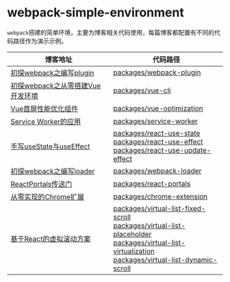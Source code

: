 # webpack-simple-environment
`webpack`搭建的简单环境，主要为博客相关代码使用，每篇博客都配置有不同的代码路径作为演示示例。


<table>
<thead>

<tr>
<th >博客地址</th>
<th >代码路径</th>
</tr>

</thead>
<tbody>

<tr>
<td><a href="https://juejin.cn/post/7265516154847313954">初探webpack之编写plugin</a></td>
<td><a href="./packages/webpack-plugin">packages/webpack-plugin</a></td>
</tr>

<tr>
<td><a href="https://juejin.cn/post/7265515986471092239">初探webpack之从零搭建Vue开发环境</a></td>
<td><a href="./packages/vue-cli">packages/vue-cli</a></td>
</tr>

<tr>
<td><a href="https://juejin.cn/post/7265516410490535971">Vue首屏性能优化组件</a></td>
<td><a href="./packages/vue-optimization">packages/vue-optimization</a></td>
</tr>

<tr>
<td><a href="https://juejin.cn/post/7265516154847363106">Service Worker的应用</a></td>
<td><a href="./packages/service-worker">packages/service-worker</a></td>
</tr>

<tr>
<td><a href="https://juejin.cn/post/7265516410490732579">手写useState与useEffect</a></td>
<td>
<a href="./packages/react-use-state">packages/react-use-state</a><br>
<a href="./packages/react-use-effect">packages/react-use-effect</a><br>
<a href="./packages/react-use-update-effect">packages/react-use-update-effect</a><br>
</td>
</tr>

<tr>
<td><a href="https://juejin.cn/post/7265516484028383266">初探webpack之编写loader</a></td>
<td><a href="./packages/webpack-loader">packages/webpack-loader</a></td>
</tr>

<tr>
<td><a href="https://juejin.cn/post/7276990690546270247">ReactPortals传送门</a></td>
<td><a href="./packages/react-portals">packages/react-portals</a></td>
</tr>

<tr>
<td><a href="https://juejin.cn/post/7265515986471600143">从零实现的Chrome扩展</a></td>
<td><a href="./packages/chrome-extension">packages/chrome-extension</a></td>
</tr>

<tr>
<td><a href="https://juejin.cn/post/7357390581301739531">基于React的虚拟滚动方案</a></td>
<td>
<a href="./packages/virtual-list-fixed-scroll">packages/virtual-list-fixed-scroll</a><br>
<a href="./packages/virtual-list-placeholder">packages/virtual-list-placeholder</a><br>
<a href="./packages/virtual-list-virtualization">packages/virtual-list-virtualization</a><br>
<a href="./packages/virtual-list-dynamic-scroll">packages/virtual-list-dynamic-scroll</a>
</td>
</tr>

</tbody>
</table>
